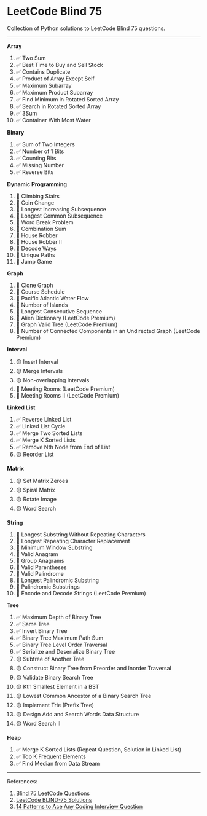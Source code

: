 # LeetCode Blind 75

Collection of Python solutions to LeetCode Blind 75 questions.

---

**Array**

1. ✅ Two Sum
2. ✅ Best Time to Buy and Sell Stock
3. ✅ Contains Duplicate
4. ✅ Product of Array Except Self
5. ✅ Maximum Subarray
6. ✅ Maximum Product Subarray
7. ✅ Find Minimum in Rotated Sorted Array
8. ✅ Search in Rotated Sorted Array
9. ✅ 3Sum
10. ✅ Container With Most Water

**Binary**

1. ✅ Sum of Two Integers
2. ✅ Number of 1 Bits
3. ✅ Counting Bits
4. ✅ Missing Number
5. ✅ Reverse Bits

**Dynamic Programming**

1. 🔴 Climbing Stairs
2. 🔴 Coin Change
3. 🔴 Longest Increasing Subsequence
4. 🔴 Longest Common Subsequence
5. 🔴 Word Break Problem
6. 🔴 Combination Sum
7. 🔴 House Robber
8. 🔴 House Robber II
9. 🔴 Decode Ways
10. 🔴 Unique Paths
11. 🔴 Jump Game

**Graph**

1. 🔴 Clone Graph
2. 🔴 Course Schedule
3. 🔴 Pacific Atlantic Water Flow
4. 🔴 Number of Islands
5. 🔴 Longest Consecutive Sequence
6. 🔴 Alien Dictionary (LeetCode Premium)
7. 🔴 Graph Valid Tree (LeetCode Premium)
8. 🔴 Number of Connected Components in an Undirected Graph (LeetCode Premium)

**Interval**

1. 🟡 Insert Interval
2. 🟡 Merge Intervals
3. 🟡 Non-overlapping Intervals
4. 🔴 Meeting Rooms (LeetCode Premium)
5. 🔴 Meeting Rooms II (LeetCode Premium)

**Linked List**

1. ✅ Reverse Linked List
2. ✅ Linked List Cycle
3. ✅ Merge Two Sorted Lists
4. ✅ Merge K Sorted Lists
5. ✅ Remove Nth Node from End of List
6. 🟡 Reorder List

**Matrix**

1. 🟡 Set Matrix Zeroes
2. 🟡 Spiral Matrix
3. 🟡 Rotate Image
4. 🟡 Word Search

**String**

1. 🔴 Longest Substring Without Repeating Characters
2. 🔴 Longest Repeating Character Replacement
3. 🔴 Minimum Window Substring
4. 🔴 Valid Anagram
5. 🔴 Group Anagrams
6. 🔴 Valid Parentheses
7. 🔴 Valid Palindrome
8. 🔴 Longest Palindromic Substring
9. 🔴 Palindromic Substrings
10. 🔴 Encode and Decode Strings (LeetCode Premium)

**Tree**

1. ✅ Maximum Depth of Binary Tree
2. ✅ Same Tree
3. ✅ Invert Binary Tree
4. ✅ Binary Tree Maximum Path Sum
5. ✅ Binary Tree Level Order Traversal
6. ✅ Serialize and Deserialize Binary Tree
7. 🟡 Subtree of Another Tree
8. 🟡 Construct Binary Tree from Preorder and Inorder Traversal
9. 🟡 Validate Binary Search Tree
10. 🟡 Kth Smallest Element in a BST
11. 🟡 Lowest Common Ancestor of a Binary Search Tree
12. 🟡 Implement Trie (Prefix Tree)
13. 🟡 Design Add and Search Words Data Structure
14. 🟡 Word Search II

**Heap**

1. ✅ Merge K Sorted Lists (Repeat Question, Solution in Linked List)
2. ✅ Top K Frequent Elements
3. ✅ Find Median from Data Stream

---

References:

1. [Blind 75 LeetCode Questions](https://leetcode.com/discuss/general-discussion/460599/blind-75-leetcode-questions)
2. [LeetCode BLIND-75 Solutions](https://youtube.com/playlist?list=PLot-Xpze53ldVwtstag2TL4HQhAnC8ATf&si=voYfyCjt6oXgk7J8)
3. [14 Patterns to Ace Any Coding Interview Question](https://hackernoon.com/14-patterns-to-ace-any-coding-interview-question-c5bb3357f6ed)

